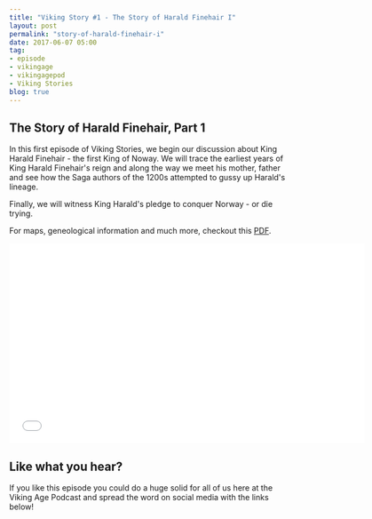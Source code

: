 ```yaml
---
title: "Viking Story #1 - The Story of Harald Finehair I"
layout: post
permalink: "story-of-harald-finehair-i"
date: 2017-06-07 05:00
tag:
- episode
- vikingage
- vikingagepod
- Viking Stories
blog: true
---
```


## The Story of Harald Finehair, Part 1

In this first episode of Viking Stories, we begin our discussion about King Harald Finehair - the first King of Noway. We will trace the earliest years of King Harald Finehair's reign and along the way we meet his mother, father and see how the Saga authors of the 1200s attempted to gussy up Harald's lineage. 

Finally, we will witness King Harald's pledge to conquer Norway - or die trying. 

For maps, geneological information and much more, checkout this [PDF](https://drive.google.com/open?id=0Bz9Rd-bR8nwOSkZxeUpycG9fMlU).

<iframe style="border: none" src="//html5-player.libsyn.com/embed/episode/id/5424248/height/360/width/640/theme/standard/autonext/no/thumbnail/yes/autoplay/no/preload/no/no_addthis/no/direction/backward/" height="360" width="640" scrolling="no"  allowfullscreen webkitallowfullscreen mozallowfullscreen oallowfullscreen msallowfullscreen></iframe>

## Like what you hear?
If you like this episode you could do a huge solid for all of us here at the Viking Age Podcast and spread the word on social media with the links below!